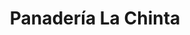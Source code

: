 ---
title: "Panadería La Chinta"
url: /zona-19-ciudad-de-guatemala/panaderia-la-chinta/
shop: Bäckerei
---
